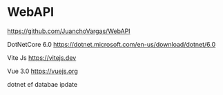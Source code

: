 # WebAPI

https://github.com/JuanchoVargas/WebAPI

DotNetCore 6.0
https://dotnet.microsoft.com/en-us/download/dotnet/6.0

Vite Js
https://vitejs.dev

Vue 3.0
https://vuejs.org

dotnet ef databae ipdate
